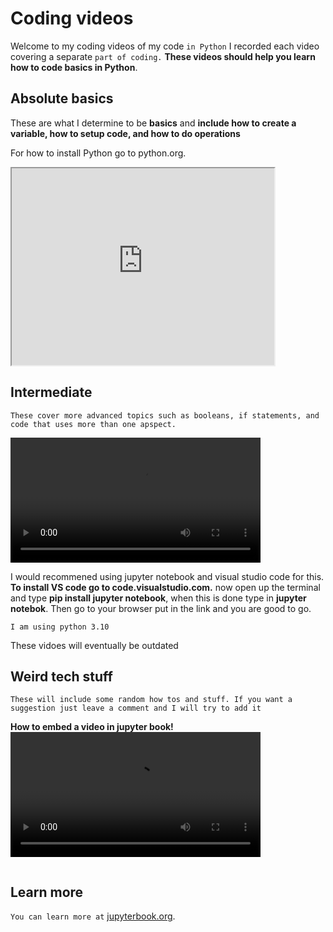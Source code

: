 # Coding videos

Welcome to my coding videos of my code `in Python` I recorded each video covering a separate `part of coding.` **These videos should help you learn how to code basics in Python**.

## Absolute basics
These are what I determine to be **basics** and **include how to create a variable, how to setup code, and how to do operations**

For how to install Python go to python.org.

<iframe width="420" height="315"
src="https://www.youtube.com/watch?v=IM3vqrgG-eA">
</iframe>

## Intermediate

`These cover more advanced topics such as booleans, if statements, and code that uses more than one apspect.`

<video width="400" controls>
  <source src="C:\Users\piete\Videos\Captures\Untitled1 - Jupyter Notebook - Google Chrome 2022-06-19 17-31-03.mp4" type="video/mp4">
</video>

I would recommened using jupyter notebook and visual studio code for this. **To install VS code go to code.visualstudio.com.** now open up the terminal and type **pip install jupyter notebook**,
when this is done type in **jupyter notebok**. Then go to your browser put in the link and you are good to go.
 
```{note}
I am using python 3.10
```

These vidoes will eventually be outdated


## Weird tech stuff

```{note}
These will include some random how tos and stuff. If you want a suggestion just leave a comment and I will try to add it
```
**How to embed a video in jupyter book!**
<video width="400" controls>
  <source src="video.mp4" type="video/mp4">
</video>


```{bibliography}
```

## Learn more

`You can learn more at` [jupyterbook.org](https://jupyterbook.org).
